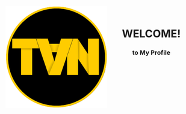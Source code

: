 <a href='#'> 
<img align="left" height="270px" alt="GIF" src="./logo.png" /> 
</a>

<br>
<h1 align="center">WELCOME!</h1>

<div align="center">
<h3 align="center">to My Profile</h3>
